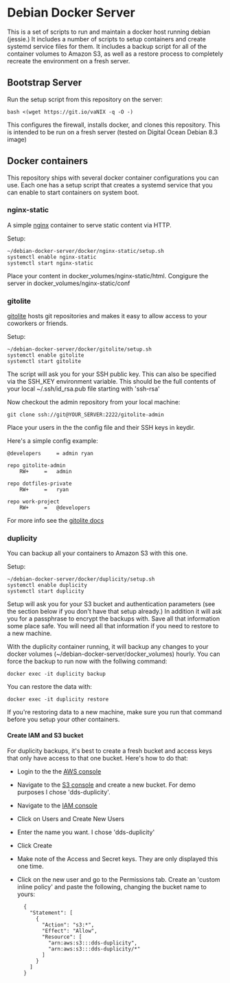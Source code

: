 Debian Docker Server
====================

This is a set of scripts to run and maintain a docker host running
debian (jessie.) It includes a number of scripts to setup containers
and create systemd service files for them. It includes a backup script
for all of the container volumes to Amazon S3, as well as a restore
process to completely recreate the environment on a fresh server.

Bootstrap Server
----------------

Run the setup script from this repository on the server:

    bash <(wget https://git.io/vaNIX -q -O -)
	
This configures the firewall, installs docker, and clones this
repository. This is intended to be run on a fresh server (tested on
Digital Ocean Debian 8.3 image)

Docker containers
-----------------

This repository ships with several docker container configurations you
can use. Each one has a setup script that creates a systemd service
that you can enable to start containers on system boot.

### nginx-static

A simple [nginx](https://www.nginx.com/) container to serve static content via HTTP.

Setup:

    ~/debian-docker-server/docker/nginx-static/setup.sh
	systemctl enable nginx-static
	systemctl start nginx-static

Place your content in docker_volumes/nginx-static/html. Congigure the
server in docker_volumes/nginx-static/conf

### gitolite

[gitolite](http://gitolite.com/gitolite/) hosts git repositories and makes it easy to allow access to
your coworkers or friends.

Setup:

    ~/debian-docker-server/docker/gitolite/setup.sh
	systemctl enable gitolite
	systemctl start gitolite

The script will ask you for your SSH public key. This can also be
specified via the SSH\_KEY environment variable. This should be the
full contents of your local ~/.ssh/id_rsa.pub file starting with
'ssh-rsa'

Now checkout the admin repository from your local machine:

    git clone ssh://git@YOUR_SERVER:2222/gitolite-admin
	
Place your users in the the config file and their SSH keys in keydir.

Here's a simple config example:

    @developers     = admin ryan

    repo gitolite-admin
        RW+     =   admin

    repo dotfiles-private
        RW+     =   ryan
		
	repo work-project
	    RW+     =   @developers

For more info see the [gitolite docs](http://gitolite.com/gitolite/gitolite.html)

### duplicity

You can backup all your containers to Amazon S3 with this one.

Setup:

    ~/debian-docker-server/docker/duplicity/setup.sh
	systemctl enable duplicity
	systemctl start duplicity
	
Setup will ask you for your S3 bucket and authentication parameters
(see the section below if you don't have that setup already.) In
addition it will ask you for a passphrase to encrypt the backups
with. Save all that information some place safe. You will need all
that information if you need to restore to a new machine.

With the duplicity container running, it will backup any changes to
your docker volumes (~/debian-docker-server/docker_volumes)
hourly. You can force the backup to run now with the follwing command:

    docker exec -it duplicity backup

You can restore the data with:

    docker exec -it duplicity restore

If you're restoring data to a new machine, make sure you run that
command before you setup your other containers.

#### Create IAM and S3 bucket

For duplicity backups, it's best to create a fresh bucket and access
keys that only have access to that one bucket. Here's how to do that:

* Login to the the [AWS console](https://console.aws.amazon.com)
* Navigate to the [S3 console](https://console.aws.amazon.com/s3) and
  create a new bucket. For demo purposes I chose 'dds-duplicity'.
* Navigate to the [IAM console](https://console.aws.amazon.com/iam)
* Click on Users and Create New Users
* Enter the name you want. I chose 'dds-duplicity'
* Click Create
* Make note of the Access and Secret keys. They are only displayed this one time.
* Click on the new user and go to the Permissions tab. Create an
  'custom inline policy' and paste the following, changing the bucket name to yours:
  
        {
          "Statement": [
            {
              "Action": "s3:*",
              "Effect": "Allow",
              "Resource": [
                "arn:aws:s3:::dds-duplicity",
                "arn:aws:s3:::dds-duplicity/*"
              ]
            }
          ]
        }
